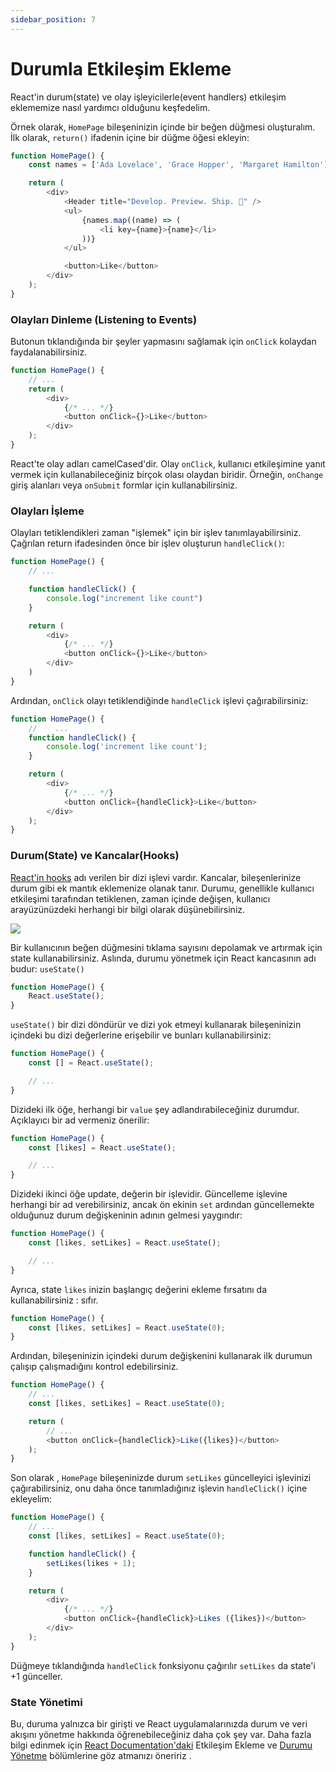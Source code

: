 ```yaml
---
sidebar_position: 7
---
```


# Durumla Etkileşim Ekleme

React'in durum(state) ve olay işleyicilerle(event handlers) etkileşim eklememize nasıl yardımcı olduğunu keşfedelim.

Örnek olarak, `HomePage` bileşeninizin içinde bir beğen düğmesi oluşturalım. İlk olarak, `return()` ifadenin içine bir düğme öğesi ekleyin:

```js
function HomePage() {
    const names = ['Ada Lovelace', 'Grace Hopper', 'Margaret Hamilton'];

    return (
        <div>
            <Header title="Develop. Preview. Ship. 🚀" />
            <ul>
                {names.map((name) => (
                    <li key={name}>{name}</li>
                ))}
            </ul>

            <button>Like</button>
        </div>
    );
}
```

### Olayları Dinleme (Listening to Events)

Butonun tıklandığında bir şeyler yapmasını sağlamak için `onClick` kolaydan faydalanabilirsiniz.

```js
function HomePage() {
    // ...
    return (
        <div>
            {/* ... */}
            <button onClick={}>Like</button>
        </div>
    );
}
```

React'te olay adları camelCased'dir. Olay `onClick`, kullanıcı etkileşimine yanıt vermek için kullanabileceğiniz birçok olası olaydan biridir. Örneğin, `onChange` giriş alanları veya `onSubmit` formlar için kullanabilirsiniz.

### Olayları İşleme

Olayları tetiklendikleri zaman "işlemek" için bir işlev tanımlayabilirsiniz. Çağrılan return ifadesinden önce bir işlev oluşturun `handleClick()`:

```js
function HomePage() {
    // ...

    function handleClick() {
        console.log("increment like count")
    }

    return (
        <div>
            {/* ... */}
            <button onClick={}>Like</button>
        </div>
    )
}
```

Ardından, `onClick` olayı tetiklendiğinde `handleClick` işlevi çağırabilirsiniz:

```js
function HomePage() {
    //    ...
    function handleClick() {
        console.log('increment like count');
    }

    return (
        <div>
            {/* ... */}
            <button onClick={handleClick}>Like</button>
        </div>
    );
}
```

### Durum(State) ve Kancalar(Hooks)

<a href="https://reactjs.org/docs/hooks-intro.html">React'in hooks</a> adı verilen bir dizi işlevi vardır. Kancalar, bileşenlerinize durum gibi ek mantık eklemenize olanak tanır. Durumu, genellikle kullanıcı etkileşimi tarafından tetiklenen, zaman içinde değişen, kullanıcı arayüzünüzdeki herhangi bir bilgi olarak düşünebilirsiniz.


<img src="/img/learn/learn-state.jpeg"/>

Bir kullanıcının beğen düğmesini tıklama sayısını depolamak ve artırmak için state kullanabilirsiniz. Aslında, durumu yönetmek için React kancasının adı budur: `useState()`

```js
function HomePage() {
    React.useState();
}
```

`useState()` bir dizi döndürür ve dizi yok etmeyi kullanarak bileşeninizin içindeki bu dizi değerlerine erişebilir ve bunları kullanabilirsiniz:

```js
function HomePage() {
    const [] = React.useState();

    // ...
}
```

Dizideki ilk öğe, herhangi bir `value` şey adlandırabileceğiniz durumdur. Açıklayıcı bir ad vermeniz önerilir:

```js
function HomePage() {
    const [likes] = React.useState();

    // ...
}
```

Dizideki ikinci öğe update, değerin bir işlevidir. Güncelleme işlevine herhangi bir ad verebilirsiniz, ancak ön ekinin `set` ardından güncellemekte olduğunuz durum değişkeninin adının gelmesi yaygındır:

```js
function HomePage() {
    const [likes, setLikes] = React.useState();

    // ...
}
```

Ayrıca, state `likes` inizin başlangıç ​​değerini ekleme fırsatını da kullanabilirsiniz : sıfır.

```js
function HomePage() {
    const [likes, setLikes] = React.useState(0);
}
```

Ardından, bileşeninizin içindeki durum değişkenini kullanarak ilk durumun çalışıp çalışmadığını kontrol edebilirsiniz.

```js
function HomePage() {
    // ...
    const [likes, setLikes] = React.useState(0);

    return (
        // ...
        <button onClick={handleClick}>Like({likes})</button>
    );
}
```

Son olarak , `HomePage` bileşeninizde durum `setLikes` güncelleyici işlevinizi çağırabilirsiniz, onu daha önce tanımladığınız işlevin `handleClick()` içine ekleyelim:

```js
function HomePage() {
    // ...
    const [likes, setLikes] = React.useState(0);

    function handleClick() {
        setLikes(likes + 1);
    }

    return (
        <div>
            {/* ... */}
            <button onClick={handleClick}>Likes ({likes})</button>
        </div>
    );
}
```

Düğmeye tıklandığında `handleClick` fonksiyonu çağırılır `setLikes` da state'i +1 günceller.

### State Yönetimi

Bu, duruma yalnızca bir girişti ve React uygulamalarınızda durum ve veri akışını yönetme hakkında öğrenebileceğiniz daha çok şey var. Daha fazla bilgi edinmek için <a href="https://beta.reactjs.org/learn/adding-interactivity">React Documentation'daki</a> Etkileşim Ekleme ve <a href="https://beta.reactjs.org/learn/managing-state">Durumu Yönetme</a> bölümlerine göz atmanızı öneririz .